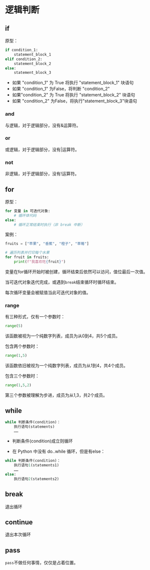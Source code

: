 # 逻辑判断

## if

原型：

```python
if condition_1:
    statement_block_1
elif condition_2:
    statement_block_2
else:
    statement_block_3
```

- 如果 "condition_1" 为 True 将执行 "statement_block_1" 块语句
- 如果 "condition_1" 为False，将判断 "condition_2"
- 如果"condition_2" 为 True 将执行 "statement_block_2" 块语句
- 如果 "condition_2" 为False，将执行"statement_block_3"块语句

### and

与逻辑，对于逻辑部分，没有&运算符。



### or

或逻辑，对于逻辑部分，没有|运算符。





### not

非逻辑，对于逻辑部分，没有!运算符。







## for

原型：

```python
for 变量 in 可迭代对象:
    # 循环体代码
else:
    # 循环正常结束时执行（非 break 中断）
```

案例：

```python
fruits = ["苹果", "香蕉", "橙子", "草莓"]

# 遍历列表并打印每个水果
for fruit in fruits:
    print(f"我喜欢吃{fruit}")
```

变量在for循环开始时被创建，循环结束后依然可以访问，值位最后一次值。

当可迭代对象迭代完成，或遇到`break`结束循环时循环结束。

每次循环变量会被赋值当此可迭代对象的值。



### range

有三种形式，仅有一个参数时：

```python
range(5)
```

该函数被视为一个纯数字列表，成员为从0到4，共5个成员。

包含两个参数时：

```python
range(1,5)
```

该函数依旧被视为一个纯数字列表，成员为从1到4，共4个成员。

包含三个参数时：

```python
range(1,5,2)
```

第三个参数被理解为步进，成员为从1,3，共2个成员。



## while

```python
while 判断条件(condition)：
    执行语句(statements)
    ……
```

- 判断条件(condition)成立则循环

- 在 Python 中没有 do..while 循环，但是有else：

```python
while 判断条件(condition)：
    执行语句1(statements1)
    ……
else:
    执行语句2(statements2)
```



## break

退出循环





## continue

退出本次循环



## pass

`pass`不做任何事情，仅仅是占着位置。



